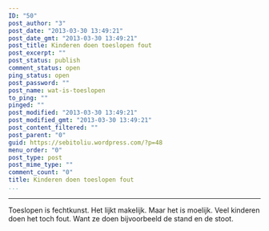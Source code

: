 ```yaml
---
ID: "50"
post_author: "3"
post_date: "2013-03-30 13:49:21"
post_date_gmt: "2013-03-30 13:49:21"
post_title: Kinderen doen toeslopen fout
post_excerpt: ""
post_status: publish
comment_status: open
ping_status: open
post_password: ""
post_name: wat-is-toeslopen
to_ping: ""
pinged: ""
post_modified: "2013-03-30 13:49:21"
post_modified_gmt: "2013-03-30 13:49:21"
post_content_filtered: ""
post_parent: "0"
guid: https://sebitoliu.wordpress.com/?p=48
menu_order: "0"
post_type: post
post_mime_type: ""
comment_count: "0"
title: Kinderen doen toeslopen fout
...
```

---

Toeslopen is fechtkunst.
Het lijkt makelijk.
Maar het is moelijk.
Veel kinderen doen het toch fout.
Want ze doen bijvoorbeeld de stand en de stoot.

